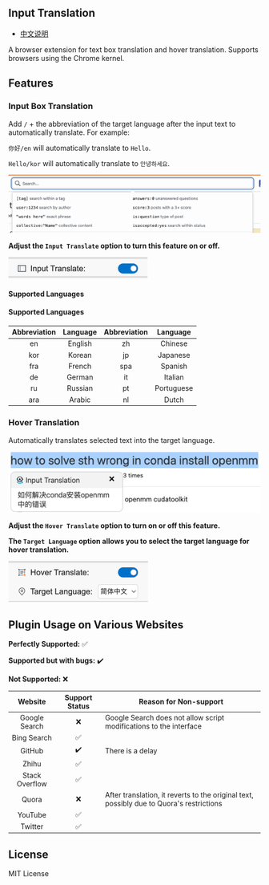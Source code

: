 ## Input Translation

- [中文说明](README-zh.md)

A browser extension for text box translation and hover translation. Supports browsers using the Chrome kernel.

## Features
### Input Box Translation
Add ` / ` + the abbreviation of the target language after the input text to automatically translate. For example:

`你好/en` will automatically translate to `Hello`.

`Hello/kor` will automatically translate to `안녕하세요`.

![](./images/input.gif)

**Adjust the `Input Translate` option to turn this feature on or off.**

![](images/input-select.png)

#### Supported Languages

#### Supported Languages

| Abbreviation | Language | Abbreviation | Language |
| :----: | :--------: | :----: | :--------: |
| en | English | zh | Chinese |
| kor | Korean | jp | Japanese |
| fra | French | spa | Spanish |
| de | German | it | Italian |
| ru | Russian | pt | Portuguese |
| ara | Arabic | nl | Dutch |

### Hover Translation
Automatically translates selected text into the target language.

![](images/select-trans.png)

**Adjust the `Hover Translate` option to turn on or off this feature.**

**The `Target Language` option allows you to select the target language for hover translation.**

![](images/hover.png)

## Plugin Usage on Various Websites
**Perfectly Supported:** :white_check_mark:

**Supported but with bugs:** :heavy_check_mark: 

**Not Supported:** :x:

| Website | Support Status | Reason for Non-support |
| :----: | :--------: | ------------ |
| Google Search | :x:  | Google Search does not allow script modifications to the interface |
| Bing Search | :white_check_mark:  |  | 
| GitHub |  :heavy_check_mark: | There is a delay |  
| Zhihu | :white_check_mark:  |  | 
| Stack Overflow | :white_check_mark:  |  | 
| Quora | :x:  | After translation, it reverts to the original text, possibly due to Quora's restrictions | 
| YouTube| :white_check_mark:  |  | 
| Twitter| :white_check_mark:  |  | 

## License

MIT License